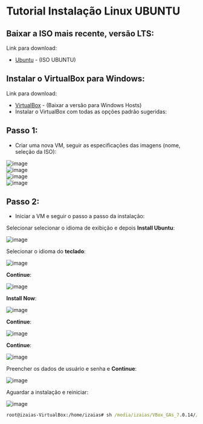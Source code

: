 # Tutorial Instalação Linux UBUNTU

## Baixar a ISO mais recente, versão LTS:
Link para download:
- [Ubuntu](https://ubuntu.com/download/desktop) - (ISO UBUNTU)

## Instalar o VirtualBox para Windows:
Link para download:
- [VirtualBox](https://www.virtualbox.org/wiki/Downloads) - (Baixar a versão para Windows Hosts)
- Instalar o VirtualBox com todas as opções padrão sugeridas: 

## Passo 1:
- Criar uma nova VM, seguir as especificações das imagens (nome, seleção da ISO):  

![image](img/Criar%20VM//criar-vm.png)  
![image](img/Criar%20VM//hardware.png)  
![image](img/Criar%20VM//hardware2.png)  
![image](img/Criar%20VM//finalizar.png)  


## Passo 2:
- Iniciar a VM e seguir o passo a passo da instalação:  

Selecionar selecionar o idioma de exibição e depois **Install Ubuntu**:

![image](img/Instalacao/install1.png)  

Selecionar o idioma do **teclado**:  

![image](img/Instalacao/install2.png)  

__Continue__:  

![image](img/Instalacao/install3.png)  

__Install Now__:  

![image](img/Instalacao/install4.png)  

__Continue__:  

![image](img/Instalacao/install5.png)  

__Continue__:  

![image](img/Instalacao/install6.png)  

Preencher os dados de usuário e senha e __Continue__:  

![image](img/Instalacao/install7.png)  

Aguardar a instalação e reiniciar:  

![image](img/Instalacao/install7.png)  

```cmd
root@izaias-VirtualBox:/home/izaias# sh /media/izaias/VBox_GAs_7.0.14//VBoxLinuxAdditions.run
```
